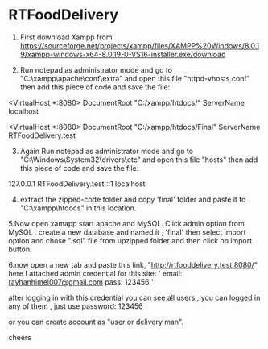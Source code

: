 # RTFoodDelivery


1. First download Xampp from https://sourceforge.net/projects/xampp/files/XAMPP%20Windows/8.0.19/xampp-windows-x64-8.0.19-0-VS16-installer.exe/download

2. Run notepad as administrator mode  and go to "C:\xampp\apache\conf\extra"  and open this file "httpd-vhosts.conf"
then add this piece of code and save the file:

<VirtualHost *:8080>
    DocumentRoot "C:/xampp/htdocs/"
    ServerName localhost
</VirtualHost>

<VirtualHost *:8080>
    DocumentRoot "C:/xampp/htdocs/Final"
    ServerName RTFoodDelivery.test
</VirtualHost>

3. Again  Run notepad as administrator mode  and go to "C:\Windows\System32\drivers\etc" and open this file "hosts" then add this piece of code and save the file:
 

127.0.0.1      RTFoodDelivery.test
::1      localhost

4. extract the zipped-code folder and copy 'final' folder and paste it to "C:\xampp\htdocs" in this location.

5.Now open xamapp start apache and MySQL. Click admin option from MySQL . create a new database and named it , 'final' then select import option and chose ".sql" file from upzipped folder and then click on import button.

6.now open a new tab and paste this link, "http://rtfooddelivery.test:8080/" 
here I attached admin credential for this site: 
'
 email: rayhanhimel007@gmail.com
 pass:  123456
'

after logging in with this credential you can see all users , you can logged in any of them , just use password: 123456

or you can create account as "user or  delivery man".



 cheers




